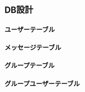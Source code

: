 <!-- # README

This README would normally document whatever steps are necessary to get the
application up and running.

Things you may want to cover:

* Ruby version

* System dependencies

* Configuration

* Database creation

* Database initialization

* How to run the test suite

* Services (job queues, cache servers, search engines, etc.)

* Deployment instructions

* ...
# chat-space -->





# DB設計

## ユーザーテーブル

## メッセージテーブル

## グループテーブル

## グループユーザーテーブル

